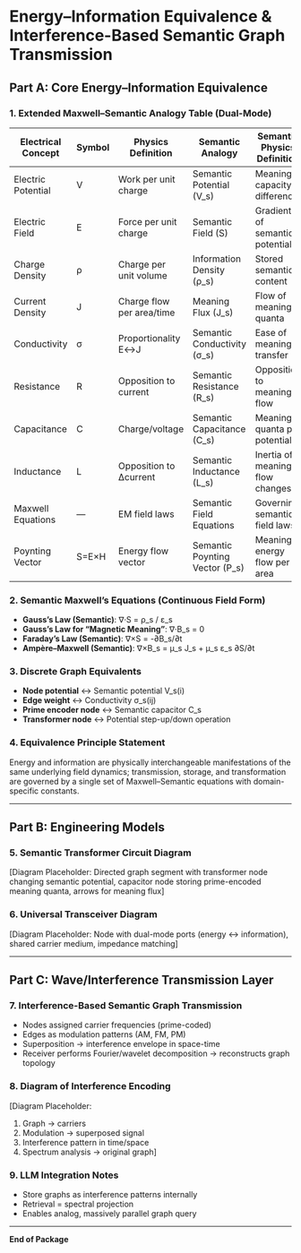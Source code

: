 
# Energy–Information Equivalence & Interference-Based Semantic Graph Transmission

## Part A: Core Energy–Information Equivalence

### 1. Extended Maxwell–Semantic Analogy Table (Dual-Mode)
| Electrical Concept | Symbol | Physics Definition | Semantic Analogy | Semantic Physics Definition |
|--------------------|--------|--------------------|------------------|-----------------------------|
| Electric Potential | V | Work per unit charge | Semantic Potential (V_s) | Meaning capacity difference |
| Electric Field | E | Force per unit charge | Semantic Field (S) | Gradient of semantic potential |
| Charge Density | ρ | Charge per unit volume | Information Density (ρ_s) | Stored semantic content |
| Current Density | J | Charge flow per area/time | Meaning Flux (J_s) | Flow of meaning quanta |
| Conductivity | σ | Proportionality E↔J | Semantic Conductivity (σ_s) | Ease of meaning transfer |
| Resistance | R | Opposition to current | Semantic Resistance (R_s) | Opposition to meaning flow |
| Capacitance | C | Charge/voltage | Semantic Capacitance (C_s) | Meaning quanta per potential |
| Inductance | L | Opposition to Δcurrent | Semantic Inductance (L_s) | Inertia of meaning flow changes |
| Maxwell Equations | — | EM field laws | Semantic Field Equations | Governing semantic field laws |
| Poynting Vector | S=E×H | Energy flow vector | Semantic Poynting Vector (P_s) | Meaning energy flow per area |

### 2. Semantic Maxwell’s Equations (Continuous Field Form)
- **Gauss’s Law (Semantic)**: ∇·S = ρ_s / ε_s  
- **Gauss’s Law for “Magnetic Meaning”**: ∇·B_s = 0  
- **Faraday’s Law (Semantic)**: ∇×S = -∂B_s/∂t  
- **Ampère–Maxwell (Semantic)**: ∇×B_s = μ_s J_s + μ_s ε_s ∂S/∂t  

### 3. Discrete Graph Equivalents
- **Node potential** ↔ Semantic potential V_s(i)  
- **Edge weight** ↔ Conductivity σ_s(ij)  
- **Prime encoder node** ↔ Semantic capacitor C_s  
- **Transformer node** ↔ Potential step-up/down operation

### 4. Equivalence Principle Statement
Energy and information are physically interchangeable manifestations of the same underlying field dynamics; transmission, storage, and transformation are governed by a single set of Maxwell–Semantic equations with domain-specific constants.

---

## Part B: Engineering Models

### 5. Semantic Transformer Circuit Diagram
[Diagram Placeholder: Directed graph segment with transformer node changing semantic potential, capacitor node storing prime-encoded meaning quanta, arrows for meaning flux]

### 6. Universal Transceiver Diagram
[Diagram Placeholder: Node with dual-mode ports (energy ↔ information), shared carrier medium, impedance matching]

---

## Part C: Wave/Interference Transmission Layer

### 7. Interference-Based Semantic Graph Transmission
- Nodes assigned carrier frequencies (prime-coded)  
- Edges as modulation patterns (AM, FM, PM)  
- Superposition → interference envelope in space-time  
- Receiver performs Fourier/wavelet decomposition → reconstructs graph topology

### 8. Diagram of Interference Encoding
[Diagram Placeholder:  
1. Graph → carriers  
2. Modulation → superposed signal  
3. Interference pattern in time/space  
4. Spectrum analysis → original graph]

### 9. LLM Integration Notes
- Store graphs as interference patterns internally  
- Retrieval = spectral projection  
- Enables analog, massively parallel graph query

---

**End of Package**

